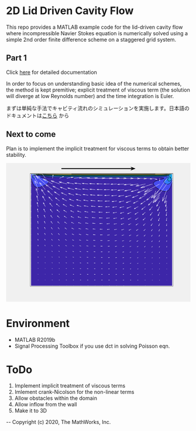 # 2D Lid Driven Cavity Flow

This repo provides a MATLAB example code for the lid-driven cavity flow where incompressible 
Navier Stokes equation is numerically solved using a simple 2nd order finite difference scheme on a staggered grid system.


## Part 1

Click [here](./docs/vanilaCavityFlow_EN.md) for detailed documentation

In order to focus on understanding basic idea of the numerical schemes, the method is kept premitive; explicit treatment of viscous term (the solution will diverge at low Reynolds number) and
the time integration is Euler.

まずは単純な手法でキャビティ流れのシミュレーションを実施します。日本語のドキュメントは[こちら](./docs/vanilaCavityFlow_JP.md) から



## Next to come

Plan is to implement the implicit treatment for viscous terms to obtain better stability.


![sample](./gif/animation_sample.gif)


# Environment

- MATLAB R2019b
- Signal Processing Toolbox if you use dct in solving Poisson eqn.

# ToDo

1. Implement implicit treatment of viscous terms
2. Imlement crank-Nicolson for the non-linear terms
3. Allow obstacles within the domain
4. Allow inflow from the wall
5. Make it to 3D

--
Copyright (c) 2020, The MathWorks, Inc.